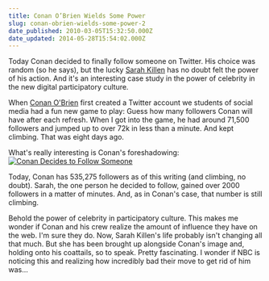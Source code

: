 ```yaml
---
title: Conan O’Brien Wields Some Power
slug: conan-obrien-wields-some-power-2
date_published: 2010-03-05T15:32:50.000Z
date_updated: 2014-05-28T15:54:02.000Z
---
```


Today Conan decided to finally follow someone on Twitter. His choice was random (so he says), but the lucky [Sarah Killen](http://twitter.com/LovelyButton) has no doubt felt the power of his action. And it's an interesting case study in the power of celebrity in the new digital participatory culture.

When [Conan O'Brien](http://twitter.com/ConanObrien) first created a Twitter account we students of social media had a fun new game to play: Guess how many followers Conan will have after each refresh. When I got into the game, he had around 71,500 followers and jumped up to over 72k in less than a minute. And kept climbing. That was eight days ago.

What's really interesting is Conan's foreshadowing:
[![Conan Decides to Follow Someone](http://res.cloudinary.com/joelgoodman/image/upload/v1401314042/Twitter-_-Conan-O_Brien_-I_ve-decided-to-follow-som-_1_jnuvvf.png)](http://twitter.com/ConanOBrien/status/10041591698)

Today, Conan has 535,275 followers as of this writing (and climbing, no doubt). Sarah, the one person he decided to follow, gained over 2000 followers in a matter of minutes. And, as in Conan's case, that number is still climbing.

Behold the power of celebrity in participatory culture. This makes me wonder if Conan and his crew realize the amount of influence they have on the web. I'm sure they do. Now, Sarah Killen's life probably isn't changing all that much. But she has been brought up alongside Conan's image and, holding onto his coattails, so to speak. Pretty fascinating. I wonder if NBC is noticing this and realizing how incredibly bad their move to get rid of him was...

